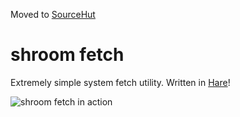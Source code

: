 Moved to [SourceHut](https://git.sr.ht/~diego-est/shroomfetch)

# shroom fetch
Extremely simple system fetch utility. Written in [Hare](https://harelang.org/)!

![shroom fetch in action](https://0x0.st/Hnxu.png)
